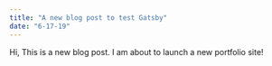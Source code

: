 ```yaml
---
title: "A new blog post to test Gatsby"
date: "6-17-19"
---
```


Hi, This is a new blog post.  I am about to launch a new portfolio site!